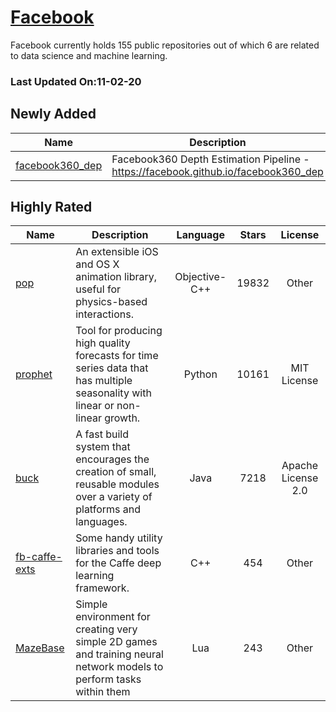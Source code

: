 # [Facebook](https://github.com/facebook)

Facebook currently holds 155 public repositories out of which 6 are related to data science and machine learning.

 ### Last Updated On:11-02-20

## Newly Added

| Name | Description | Language | Stars | License |
| ---- | ----------- | :--------: | :-----: | :-------: |
| [facebook360_dep](https://github.com/facebook/facebook360_dep) | Facebook360 Depth Estimation Pipeline - https://facebook.github.io/facebook360_dep | HTML | 149 | Other |

## Highly Rated

| Name | Description | Language | Stars | License |
| ---- | ----------- | :--------: | :-----: | :-------: |
 | [pop](https://github.com/facebook/pop) | An extensible iOS and OS X animation library, useful for physics-based interactions. | Objective-C++ | 19832 | Other |
| [prophet](https://github.com/facebook/prophet) | Tool for producing high quality forecasts for time series data that has multiple seasonality with linear or non-linear growth. | Python | 10161 | MIT License |
| [buck](https://github.com/facebook/buck) | A fast build system that encourages the creation of small, reusable modules over a variety of platforms and languages. | Java | 7218 | Apache License 2.0 |
| [fb-caffe-exts](https://github.com/facebook/fb-caffe-exts) | Some handy utility libraries and tools for the Caffe deep learning framework. | C++ | 454 | Other |
| [MazeBase](https://github.com/facebook/MazeBase) | Simple environment for creating very simple 2D games and training neural network models to perform tasks within them | Lua | 243 | Other |
